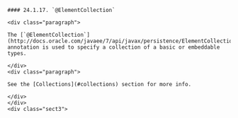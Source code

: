     #### 24.1.17. `@ElementCollection`

    <div class="paragraph">

    The [`@ElementCollection`](http://docs.oracle.com/javaee/7/api/javax/persistence/ElementCollection.html) annotation is used to specify a collection of a basic or embeddable types.

    </div>
    <div class="paragraph">

    See the [Collections](#collections) section for more info.

    </div>
    </div>
    <div class="sect3">